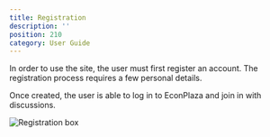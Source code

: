 ```yaml
---
title: Registration
description: ''
position: 210
category: User Guide
---
```


In order to use the site, the user must first register an account. The registration process requires a few personal details.

Once created, the user is able to log in to EconPlaza and join in with discussions.

![Registration box](/img/registration-box.png)
